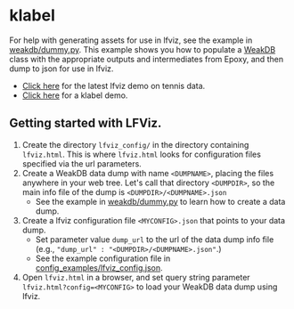 # klabel

For help with generating assets for use in lfviz, see the example in [weakdb/dummy.py](weakdb/dummy.py).  This example shows you how to populate a [WeakDB](weakdb/weakdb.py) class with the appropriate outputs and intermediates from Epoxy, and then dump to json for use in lfviz.

* [Click here](http://graphics.stanford.edu/~kayvonf/scratch/klabel/lfviz.html) for the latest lfviz demo on tennis data.
* [Click here](http://graphics.stanford.edu/~kayvonf/scratch/klabel/klabel.html) for a klabel demo.

## Getting started with LFViz.

1. Create the directory `lfviz_config/` in the directory containing `lfviz.html`. This is where `lfviz.html` looks for configuration files specified via the url parameters.
2. Create a WeakDB data dump with name `<DUMPNAME>`, placing the files anywhere in your web tree.  Let's call that directory `<DUMPDIR>`, so the main info file of the dump is `<DUMPDIR>/<DUMPNAME>.json`
   * See the example in [weakdb/dummy.py](weakdb/dummy.py) to learn how to create a data dump.
3. Create a lfviz configuration file `<MYCONFIG>.json` that points to your data dump.
   * Set parameter value `dump_url` to the url of the data dump info file (e.g., `"dump_url" : "<DUMPDIR>/<DUMPNAME>.json"`.) 
   * See the example configuration file in [config_examples/lfviz_config.json](config_examples/lfviz_config.json).
4. Open `lfviz.html` in a browser, and set query string parameter `lfviz.html?config=<MYCONFIG>` to load your WeakDB data dump using lfviz.
